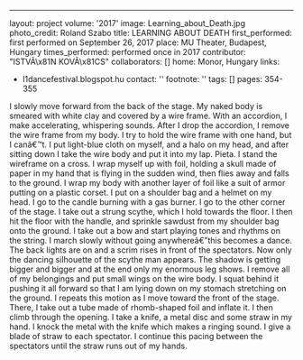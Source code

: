 ---
layout: project
volume: '2017'
image: Learning_about_Death.jpg
photo_credit: Roland Szabo
title: LEARNING ABOUT DEATH
first_performed: first performed on September 26, 2017
place: MU Theater, Budapest, Hungary
times_performed: performed once in 2017
contributor: "ISTVÃ\x81N KOVÃ\x81CS"
collaborators: []
home: Monor, Hungary
links:
- l1dancefestival.blogspot.hu
contact: ''
footnote: ''
tags: []
pages: 354-355



I slowly move forward from the back of the stage. My naked body is smeared with white clay and covered by a wire frame. With an accordion, I make accelerating, whispering sounds. After I drop the accordion, I remove the wire frame from my body. I try to hold the wire frame with one hand, but I canâ€™t. I put light-blue cloth on myself, and a halo on my head, and after sitting down I take the wire body and put it into my lap. Pieta. I stand the wireframe on a cross. I wrap myself up with foil, holding a skull made of paper in my hand that is flying in the sudden wind, then flies away and falls to the ground. I wrap my body with another layer of foil like a suit of armor putting on a plastic corset. I put on a shoulder bag and a helmet on my head. I go to the candle burning with a gas burner. I go to the other corner of the stage. I take out a strung scythe, which I hold towards the floor. I then hit the floor with the handle, and sprinkle sawdust from my shoulder bag onto the ground. I take out a bow and start playing tones and rhythms on the string. I march slowly without going anywhereâ€”this becomes a dance. The back lights are on and a scrim rises in front of the spectators. Now only the dancing silhouette of the scythe man appears. The shadow is getting bigger and bigger and at the end only my enormous leg shows. I remove all of my belongings and put small wings on the wire body. I squat behind it pushing it all forward so that I am lying down on my stomach stretching on the ground. I repeats this motion as I move toward the front of the stage. There, I take out a tube made of rhomb-shaped foil and inflate it. I then climb through the opening. I take a knife, a metal disc and some straw in my hand. I knock the metal with the knife which makes a ringing sound. I give a blade of straw to each spectator. I continue this pacing between the spectators until the straw runs out of my hands.
